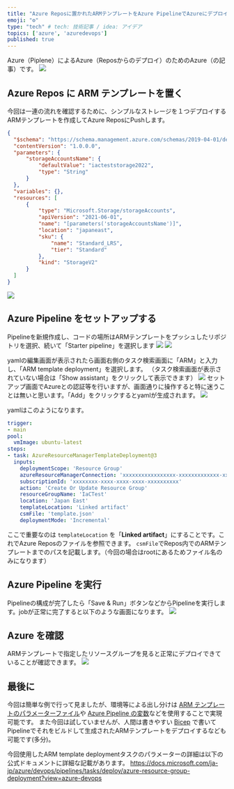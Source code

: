 ```yaml
---
title: "Azure Reposに置かれたARMテンプレートをAzure PipelineでAzureにデプロイする"
emoji: "⚙️"
type: "tech" # tech: 技術記事 / idea: アイデア
topics: ['azure', 'azuredevops']
published: true
---
```


Azure（Piplene）によるAzure（Reposからのデプロイ）のためのAzure（の記事）です。
![](/images/deploy-azure-resource-using-devops/outline.png)


## Azure Repos に ARM テンプレートを置く
今回は一連の流れを確認するために、シンプルなストレージを１つデプロイするARMテンプレートを作成してAzure ReposにPushします。
```json
{
  "$schema": "https://schema.management.azure.com/schemas/2019-04-01/deploymentTemplate.json#",
  "contentVersion": "1.0.0.0",
  "parameters": {
      "storageAccountsName": {
          "defaultValue": "iacteststorage2022",
          "type": "String"
      }
  },
  "variables": {},
  "resources": [
      {
          "type": "Microsoft.Storage/storageAccounts",
          "apiVersion": "2021-06-01",
          "name": "[parameters('storageAccountsName')]",
          "location": "japaneast",
          "sku": {
              "name": "Standard_LRS",
              "tier": "Standard"
          },
          "kind": "StorageV2"
      }
  ]
}
```

![](/images/deploy-azure-resource-using-devops/repos.png)


## Azure Pipeline をセットアップする
Pipelineを新規作成し、コードの場所はARMテンプレートをプッシュしたリポジトリを選択、続いて「Starter pipeline」を選択します
![](/images/deploy-azure-resource-using-devops/setuppipe1.png)
![](/images/deploy-azure-resource-using-devops/setuppipe2.png)

yamlの編集画面が表示されたら画面右側のタスク検索画面に「ARM」と入力し、「ARM template deployment」を選択します。
（タスク検索画面が表示されていない場合は「Show assistant」をクリックして表示できます）
![](/images/deploy-azure-resource-using-devops/tasksearch.png)
セットアップ画面でAzureとの認証等を行いますが、画面通りに操作すると特に迷うことは無いと思います。「Add」をクリックするとyamlが生成されます。
![](/images/deploy-azure-resource-using-devops/setuptask.png)


yamlはこのようになります。
```yaml
trigger:
- main
pool:
  vmImage: ubuntu-latest
steps:
- task: AzureResourceManagerTemplateDeployment@3
  inputs:
    deploymentScope: 'Resource Group'
    azureResourceManagerConnection: 'xxxxxxxxxxxxxxxxx-xxxxxxxxxxxxx-xxxxxxxxxxxxx'
    subscriptionId: 'xxxxxxxx-xxxx-xxxx-xxxx-xxxxxxxxxx'
    action: 'Create Or Update Resource Group'
    resourceGroupName: 'IaCTest'
    location: 'Japan East'
    templateLocation: 'Linked artifact'
    csmFile: 'template.json'
    deploymentMode: 'Incremental'
```

ここで重要なのは `templateLocation` を「**Linked artifact**」にすることです。これでAzure Reposのファイルを参照できます。
`csmFile`でRepos内でのARMテンプレートまでのパスを記載します。（今回の場合はrootにあるためファイル名のみになります）


## Azure Pipeline を実行
Pipelineの構成が完了したら「Save & Run」ボタンなどからPipelineを実行します。jobが正常に完了すると以下のような画面になります。
![](/images/deploy-azure-resource-using-devops/taskruns.png)

## Azure を確認
ARMテンプレートで指定したリソースグループを見ると正常にデプロイできていることが確認できます。
![](/images/deploy-azure-resource-using-devops/azureresult.png)

## 最後に
今回は簡単な例で行って見ましたが、環境等による出し分けは [ARM テンプレートのパラメーターファイル](https://docs.microsoft.com/ja-jp/azure/azure-resource-manager/templates/parameter-files)や [Azure Pipeline の変数](https://docs.microsoft.com/ja-jp/azure/devops/pipelines/process/variables?view=azure-devops&tabs=yaml%2Cbatch)などを使用することで実現可能です。
また今回は試していませんが、人間は書きやすい [Bicep](https://docs.microsoft.com/ja-jp/azure/azure-resource-manager/bicep/) で書いてPipelineでそれをビルドして生成されたARMテンプレートをデプロイするなども可能です(多分)。

今回使用したARM template deploymentタスクのパラメーターの詳細は以下の公式ドキュメントに詳細な記載があります。
https://docs.microsoft.com/ja-jp/azure/devops/pipelines/tasks/deploy/azure-resource-group-deployment?view=azure-devops